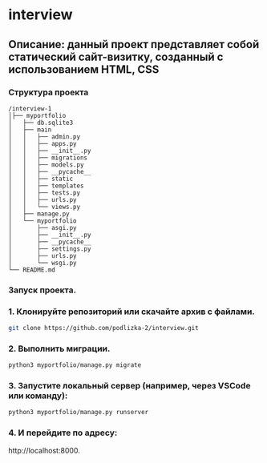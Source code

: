 # interview
## Описание: данный проект представляет собой статический сайт-визитку, созданный с использованием HTML, CSS
### Структура проекта 
```plaintext
/interview-1 
│├── myportfolio
│   ├── db.sqlite3
│   ├── main
│   │   ├── admin.py
│   │   ├── apps.py
│   │   ├── __init__.py
│   │   ├── migrations
│   │   ├── models.py
│   │   ├── __pycache__
│   │   ├── static
│   │   ├── templates
│   │   ├── tests.py
│   │   ├── urls.py
│   │   └── views.py
│   ├── manage.py
│   └── myportfolio
│       ├── asgi.py
│       ├── __init__.py
│       ├── __pycache__
│       ├── settings.py
│       ├── urls.py
│       └── wsgi.py
└── README.md
```
### Запуск проекта.
### 1. Клонируйте репозиторий или скачайте архив с файлами.
```bash
git clone https://github.com/podlizka-2/interview.git 
```

### 2. Выполнить миграции.
```bash
python3 myportfolio/manage.py migrate 
```

### 3. Запустите локальный сервер (например, через VSCode или команду):
```bash
python3 myportfolio/manage.py runserver 
```

### 4. И перейдите по адресу: 
http://localhost:8000.

